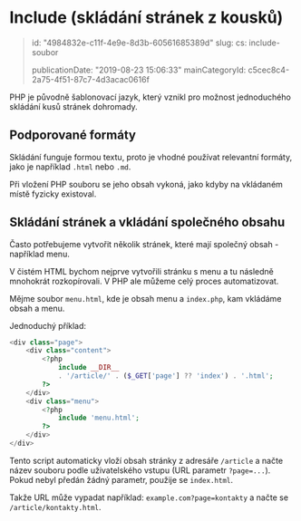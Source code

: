 Include (skládání stránek z kousků)
===================================

> id: "4984832e-c11f-4e9e-8d3b-60561685389d"
> slug:
> 	cs: include-soubor
> 
> publicationDate: "2019-08-23 15:06:33"
> mainCategoryId: c5cec8c4-2a75-4f51-87c7-4d3acac0616f

PHP je původně šablonovací jazyk, který vznikl pro možnost jednoduchého skládání kusů stránek dohromady.

Podporované formáty
-------------------

Skládání funguje formou textu, proto je vhodné používat relevantní formáty, jako je například `.html` nebo `.md`.

Při vložení PHP souboru se jeho obsah vykoná, jako kdyby na vkládaném místě fyzicky existoval.

Skládání stránek a vkládání společného obsahu
---------------------------------------------

Často potřebujeme vytvořit několik stránek, které mají společný obsah - například menu.

V čistém HTML bychom nejprve vytvořili stránku s menu a tu následně mnohokrát rozkopírovali. V PHP ale můžeme celý proces automatizovat.

Mějme soubor `menu.html`, kde je obsah menu a `index.php`, kam vkládáme obsah a menu.

Jednoduchý příklad:

```php
<div class="page">
    <div class="content">
        <?php
            include __DIR__
            . '/article/' . ($_GET['page'] ?? 'index') . '.html';
        ?>
    </div>
    <div class="menu">
        <?php
            include 'menu.html';
        ?>
    </div>
</div>
```

Tento script automaticky vloží obsah stránky z adresáře `/article` a načte název souboru podle uživatelského vstupu (URL parametr `?page=...`). Pokud nebyl předán žádný parametr, použije se `index.html`.

Takže URL může vypadat například: `example.com?page=kontakty` a načte se `/article/kontakty.html`.

